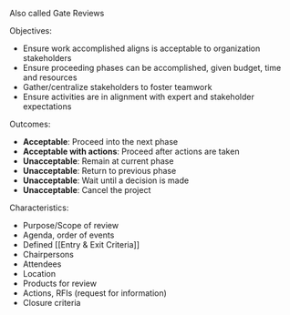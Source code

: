 Also called Gate Reviews

Objectives:
- Ensure work accomplished aligns is acceptable to organization stakeholders
- Ensure proceeding phases can be accomplished, given budget, time and resources
- Gather/centralize stakeholders to foster teamwork
- Ensure activities are in alignment with expert and stakeholder expectations

Outcomes:
- **Acceptable**: Proceed into the next phase
- **Acceptable with actions**: Proceed after actions are taken
- **Unacceptable**: Remain at current phase
- **Unacceptable**: Return to previous phase
- **Unacceptable**: Wait until a decision is made
- **Unacceptable**: Cancel the project

Characteristics:
- Purpose/Scope of review
- Agenda, order of events
- Defined [[Entry & Exit Criteria]]
- Chairpersons
- Attendees
- Location
- Products for review
- Actions, RFIs (request for information)
- Closure criteria